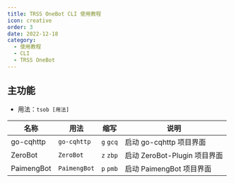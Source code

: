 ```yaml
---
title: TRSS OneBot CLI 使用教程
icon: creative
order: 3
date: 2022-12-18
category:
  - 使用教程
  - CLI
  - TRSS OneBot
---
```


## 主功能

- 用法：`tsob [用法]`

| 名称       | 用法         | 缩写      | 说明                         |
| ---------- | ------------ | --------- | ---------------------------- |
| go-cqhttp  | `go-cqhttp`  | `g` `gcq` | 启动 go-cqhttp 项目界面      |
| ZeroBot    | `ZeroBot`    | `z` `zbp` | 启动 ZeroBot-Plugin 项目界面 |
| PaimengBot | `PaimengBot` | `p` `pmb` | 启动 PaimengBot 项目界面     |